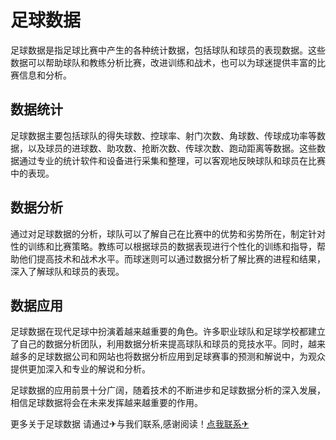 # 足球数据

足球数据是指足球比赛中产生的各种统计数据，包括球队和球员的表现数据。这些数据可以帮助球队和教练分析比赛，改进训练和战术，也可以为球迷提供丰富的比赛信息和分析。

## 数据统计

足球数据主要包括球队的得失球数、控球率、射门次数、角球数、传球成功率等数据，以及球员的进球数、助攻数、抢断次数、传球次数、跑动距离等数据。这些数据通过专业的统计软件和设备进行采集和整理，可以客观地反映球队和球员在比赛中的表现。

## 数据分析

通过对足球数据的分析，球队可以了解自己在比赛中的优势和劣势所在，制定针对性的训练和比赛策略。教练可以根据球员的数据表现进行个性化的训练和指导，帮助他们提高技术和战术水平。而球迷则可以通过数据分析了解比赛的进程和结果，深入了解球队和球员的表现。

## 数据应用

足球数据在现代足球中扮演着越来越重要的角色。许多职业球队和足球学校都建立了自己的数据分析团队，利用数据分析来提高球队和球员的竞技水平。同时，越来越多的足球数据公司和网站也将数据分析应用到足球赛事的预测和解说中，为观众提供更加深入和专业的解说和分析。

足球数据的应用前景十分广阔，随着技术的不断进步和足球数据分析的深入发展，相信足球数据将会在未来发挥越来越重要的作用。

更多关于足球数据 请通过✈与我们联系,感谢阅读！[点我联系✈](https://app.k02.cc)